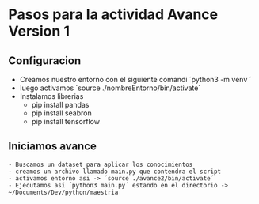 # Pasos para la actividad Avance Version 1 

## Configuracion 
- Creamos nuestro entorno  con el siguiente comandi ´python3 -m venv <nombre>´
- luego activamos ´source ./nombreEntorno/bin/activate´
- Instalamos librerias 
    - pip install pandas
    - pip install seabron
    - pip install tensorflow 

## Iniciamos avance 
    - Buscamos un dataset para aplicar los conocimientos 
    - creamos un archivo llamado main.py que contendra el script 
    - activamos entorno asi -> ´source ./avance2/bin/activate´
    - Ejecutamos así ´python3 main.py´ estando en el directorio -> ~/Documents/Dev/python/maestria